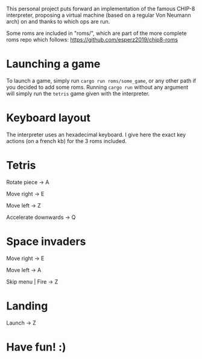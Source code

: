 This personal project puts forward an implementation of the famous
CHIP-8 interpreter, proposing a virtual machine (based on a regular
Von Neumann arch) on and thanks to which ops are run.

Some roms are included in "roms/", which are part of the more complete
roms repo which follows: https://github.com/esperz2019/chip8-roms

# Launching a game

To launch a game, simply run `cargo run roms/some_game`, or any other
path if you decided to add some roms. Running `cargo run` without
any argument will simply run the `tetris` game given with the
interpreter.

# Keyboard layout

The interpreter uses an hexadecimal keyboard. I give here the exact key actions (on a french kb) for the 3 roms included.

# Tetris
Rotate piece -> A

Move right -> E

Move left -> Z

Accelerate downwards -> Q

# Space invaders

Move right -> E

Move left -> A

Skip menu | Fire -> Z

# Landing

Launch -> Z


# Have fun! :)
